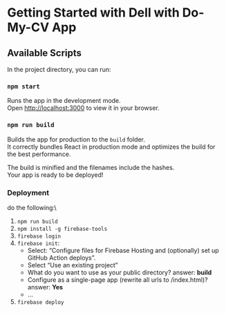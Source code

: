 # Getting Started with Dell with Do-My-CV App

## Available Scripts

In the project directory, you can run:

### `npm start`

Runs the app in the development mode.\
Open [http://localhost:3000](http://localhost:3000) to view it in your browser.

### `npm run build`

Builds the app for production to the `build` folder.\
It correctly bundles React in production mode and optimizes the build for the best performance.

The build is minified and the filenames include the hashes.\
Your app is ready to be deployed!


### Deployment

do the following:\
<ol>
  <li><code>npm run build</code></li>
  <li><code>npm install -g firebase-tools</code></li>
  <li><code>firebase login</code></li>
  <li><code>firebase init</code>:</br>
  <ul>
    <li>Select: “Configure files for Firebase Hosting and (optionally) set up GitHub Action deploys”. </li>
    <li>Select “Use an existing project”</li>
    <li>What do you want to use as your public directory? answer: <b>build</b></li>
    <li>Configure as a single-page app (rewrite all urls to /index.html)? answer: <b>Yes</b></li>
    <li>...</li>
  </ul>
  </li>
  <li><code>firebase deploy</code></li>
</ol>
